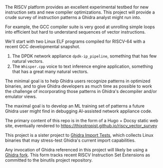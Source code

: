 The RISCV platform provides an excellent experimental testbed for new instruction sets and new compiler optimizations.  This project will provide
a crude survey of instruction patterns a Ghidra analyst might run into.

For example, the GCC compiler suite is very good at unrolling simple loops into efficient but hard to understand sequences of vector instructions.

We'll start with two Linux ELF programs compiled for RISCV-64 with a recent GCC developmental snapshot.

1. The DPDK network appliance `dpdk-ip_pipeline`, something that has few natural vectors.
2. The `Whisper.cpp` voice to text inference engine application, something that has a great many natural vectors.

The minimal goal is to help Ghidra users recognize patterns in optimized binaries, and to give Ghidra developers as much time as possible to
work the challenge of incorporating those patterns in Ghidra's decompiler and/or emulator views.

The maximal goal is to develop an ML training set of patterns a future Ghidra user might find in debugging AI-assisted network appliance code.

The primary content of this repo is in the form of a Hugo + Docsy static web site, eventually rendered to https://thixotropist.github.io/riscv_vector_survey

This project is a sister project to [Ghidra Import Tests](https://github.com/thixotropist/ghidra_import_tests), which collects Linux binaries that may stress-test Ghidra's
current import capabilities.

Any invocation of Ghidra referenced in this project will likely be using a [Ghidra fork](https://github.com/thixotropist/ghidra).
This form tracks recent RISCV Instruction Set Extensions as committed to the binutils project repository.
